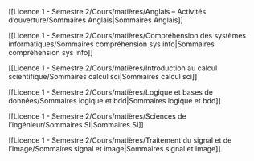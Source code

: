 [[Licence 1 - Semestre 2/Cours/matières/Anglais – Activités d’ouverture/Sommaires Anglais|Sommaires Anglais]]

  

[[Licence 1 - Semestre 2/Cours/matières/Compréhension des systèmes informatiques/Sommaires compréhension sys info|Sommaires compréhension sys info]]

  

[[Licence 1 - Semestre 2/Cours/matières/Introduction au calcul scientifique/Sommaires calcul sci|Sommaires calcul sci]]

  

[[Licence 1 - Semestre 2/Cours/matières/Logique et bases de données/Sommaires logique et bdd|Sommaires logique et bdd]]

  

[[Licence 1 - Semestre 2/Cours/matières/Sciences de l’ingénieur/Sommaires SI|Sommaires SI]]

  

[[Licence 1 - Semestre 2/Cours/matières/Traitement du signal et de l’Image/Sommaires signal et image|Sommaires signal et image]]
